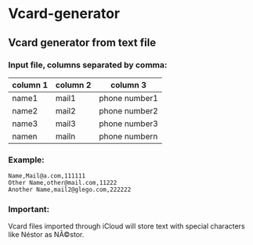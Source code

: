 # Vcard-generator

## Vcard generator from text file

### Input file, columns separated by comma:
| column 1 | column 2 | column 3 |
|-------|-------|---------------|
| name1 | mail1 | phone number1 |
| name2 | mail2 | phone number2 |
| name3 | mail3 | phone number3 |
| namen | mailn | phone numbern |

### Example:
```
Name,Mail@a.com,111111
Other Name,other@mail.com,11222
Another Name,mail2@glego.com,222222
```

### Important:
Vcard files imported through iCloud will store text with special characters like Néstor as NÃ©stor.
